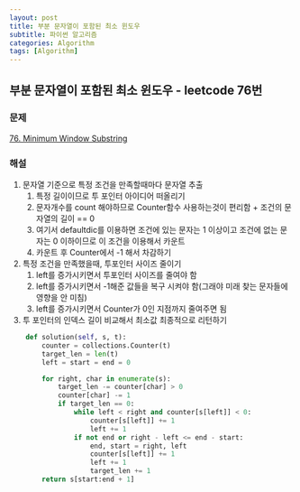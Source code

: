 ```yaml
---
layout: post
title: 부분 문자열이 포함된 최소 윈도우
subtitle: 파이썬 알고리즘 
categories: Algorithm
tags: [Algorithm]
---
```

## 부분 문자열이 포함된 최소 윈도우 - leetcode 76번

### 문제
[76. Minimum Window Substring](https://leetcode.com/problems/minimum-window-substring/)

### 해설
1. 문자열 기준으로 특정 조건을 만족할때마다 문자열 추출
   1. 특정 길이이므로 투 포인터 아이디어 떠올리기
   2. 문자개수를 count 해야하므로 Counter함수 사용하는것이 편리함 + 조건의 문자열의 길이 == 0
   3. 여기서 defaultdic를 이용하면 조건에 있는 문자는 1 이상이고 조건에 없는 문자는 0 이하이므로 이 조건을 이용해서 카운트
   4. 카운트 후 Counter에서 -1 해서 차감하기
2. 특정 조건을 만족했을때, 투포인터 사이즈 줄이기
   1. left를 증가시키면서 투포인터 사이즈를 줄여야 함
   2. left를 증가시키면서 -1해준 값들을 복구 시켜야 함(그래야 미래 찾는 문자들에 영향을 안 미침)
   3. left를 증가시키면서 Counter가 0인 지점까지 줄여주면 됨
3. 투 포인터의 인덱스 길이 비교해서 최소값 최종적으로 리턴하기
```python
    def solution(self, s, t):
        counter = collections.Counter(t)
        target_len = len(t)
        left = start = end = 0

        for right, char in enumerate(s):
            target_len -= counter[char] > 0
            counter[char] -= 1
            if target_len == 0:
                while left < right and counter[s[left]] < 0:
                    counter[s[left]] += 1
                    left += 1
                if not end or right - left <= end - start:
                    end, start = right, left
                    counter[s[left]] += 1
                    left += 1
                    target_len += 1
        return s[start:end + 1]
```